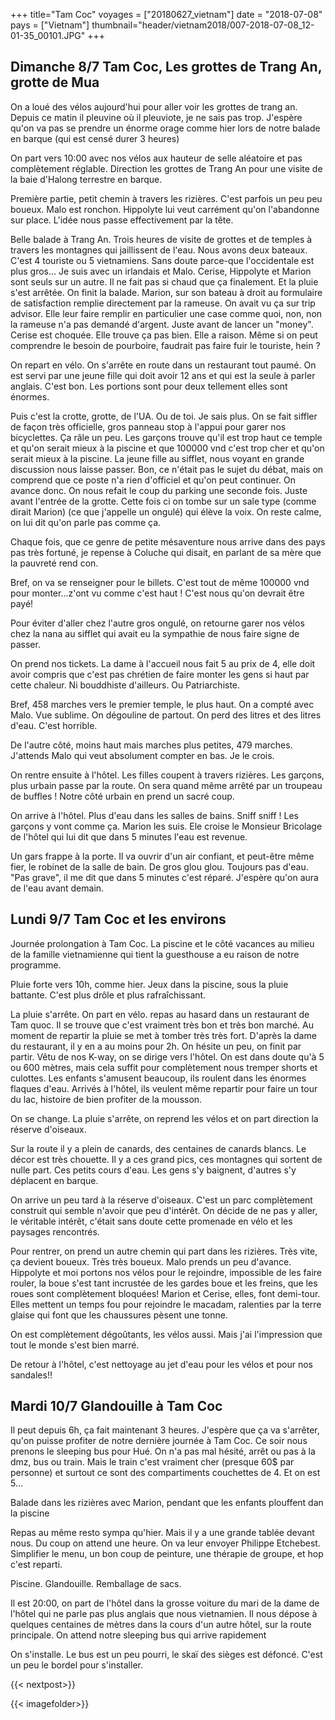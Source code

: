 +++
title="Tam Coc"
voyages = ["20180627_vietnam"]
date = "2018-07-08"
pays = ["Vietnam"]
thumbnail="header/vietnam2018/007-2018-07-08_12-01-35_00101.JPG"
+++


## Dimanche 8/7 Tam Coc, Les grottes de Trang An, grotte de Mua

On a loué des vélos aujourd'hui pour aller voir les grottes de trang an. Depuis ce matin il pleuvine où il pleuviote, je ne sais pas trop. J'espère qu'on va pas se prendre un énorme orage comme hier lors de notre balade en barque (qui est censé durer 3 heures)

On part vers 10:00 avec nos vélos aux hauteur de selle aléatoire et pas complètement réglable. Direction les grottes de Trang An pour une visite de la baie d'Halong terrestre en barque.

Première partie, petit chemin à travers les rizières. C'est parfois un peu peu boueux. Malo est ronchon. Hippolyte lui veut carrément qu'on l'abandonne sur place. L'idée nous passe effectivement par la tête.

Belle balade à Trang An. Trois heures de visite de grottes et de temples à travers les montagnes qui jaillissent de l'eau. Nous avons deux bateaux.
C'est 4 touriste ou 5 vietnamiens. Sans doute parce-que l'occidentale est plus gros…
Je suis avec un irlandais et Malo. Cerise, Hippolyte et Marion sont seuls sur un autre.
Il ne fait pas si chaud que ça finalement. Et la pluie s'est arrêtée.
On finit la balade. Marion, sur son bateau à droit au formulaire de satisfaction remplie directement par la rameuse. On avait vu ça sur trip advisor. Elle leur faire remplir en particulier une case comme quoi, non, non la rameuse n'a pas demandé d'argent. Juste avant de lancer un "money". Cerise est choquée. Elle trouve ça pas bien. Elle a raison. Même si on peut comprendre le besoin de pourboire, faudrait pas faire fuir le touriste, hein ?

On repart en vélo. On s'arrête en route dans un restaurant tout paumé. On est servi par une jeune fille qui doit avoir 12 ans et qui est la seule à parler anglais.  C'est bon. Les portions sont pour deux tellement elles sont énormes.

Puis c'est la crotte, grotte, de l'UA. Ou de toi. Je sais plus. On se fait siffler de façon très officielle, gros panneau stop à l'appui pour garer nos bicyclettes. Ça râle un peu. Les garçons trouve qu'il est trop haut ce temple et qu'on serait mieux à la piscine et que 100000 vnd c'est trop cher et qu'on serait mieux à la piscine. La jeune fille au sifflet, nous voyant en grande discussion nous laisse passer. Bon, ce n'était pas le sujet du débat, mais on comprend que ce poste n'a rien d'officiel et qu'on peut continuer. 
On avance donc. 
On nous refait le coup du parking une seconde fois. Juste avant l'entrée de la grotte. Cette fois ci on tombe sur un sale type (comme dirait Marion) (ce que j'appelle un ongulé) qui élève la voix. On reste calme, on lui dit qu'on parle pas comme ça.

Chaque fois, que ce genre de petite mésaventure nous arrive dans des pays pas très fortuné, je repense à Coluche qui disait, en parlant de sa mère que la pauvreté rend con.

Bref, on va se renseigner pour le billets. C'est tout de même 100000 vnd pour monter...z'ont vu comme c'est haut ! C'est nous qu'on devrait être payé!

Pour éviter d'aller chez l'autre gros ongulé, on retourne garer nos vélos chez la nana au sifflet qui avait eu la sympathie de nous faire signe de passer.

On prend nos tickets. La dame à l'accueil nous fait 5 au prix de 4, elle doit avoir compris que c'est pas chrétien de faire monter les gens si haut par cette chaleur. Ni bouddhiste d'ailleurs. Ou Patriarchiste. 

Bref, 458 marches vers le premier temple, le plus haut. On a compté avec Malo. Vue sublime. On dégouline de partout. On perd des litres et des litres d'eau. C'est horrible.

De l'autre côté, moins haut mais marches plus petites, 479 marches. J'attends Malo qui veut absolument compter en bas. Je le crois.

On rentre ensuite à l'hôtel. Les filles coupent à travers rizières. Les garçons, plus urbain passe par la route. On sera quand même arrêté par un troupeau de buffles ! Notre côté urbain en prend un sacré coup.

On arrive à l'hôtel. Plus d'eau dans les salles de bains. Sniff sniff ! Les garçons y vont comme ça. Marion les suis. Ele croise le Monsieur Bricolage de l'hôtel qui lui dit que dans 5 minutes l'eau est revenue.

Un gars frappe à la porte. Il va ouvrir d'un air confiant, et peut-être même fier, le robinet de la salle de bain. De gros glou glou. Toujours pas d'eau. "Pas grave", il me dit que dans 5 minutes c'est réparé. J'espère qu'on aura de l'eau avant demain.

## Lundi 9/7 Tam Coc et les environs

Journée prolongation à Tam Coc. La piscine et le côté vacances au milieu de la famille vietnamienne qui tient la guesthouse a eu raison de notre programme.

Pluie forte vers 10h, comme hier. Jeux dans la piscine, sous la pluie battante. C'est plus drôle et plus rafraîchissant.

La pluie s'arrête. On part en vélo. repas au hasard dans un restaurant de Tam quoc. Il se trouve que c'est vraiment très bon et très bon marché. Au moment de repartir la pluie se met à tomber très très fort. D'après la dame du restaurant, il y en a au moins pour 2h. On hésite un peu, on finit par partir. Vêtu de nos K-way, on se dirige vers l'hôtel. On est dans doute qu'à 5 ou 600 mètres, mais cela suffit pour complètement nous tremper shorts et culottes. Les enfants s'amusent beaucoup, ils roulent dans les énormes flaques d'eau. Arrivés à l'hôtel, ils veulent même repartir pour faire un tour du lac, histoire de bien profiter de la mousson.

On se change. La pluie s'arrête, on reprend les vélos et on part direction la réserve d'oiseaux. 

Sur la route il y a plein de canards, des centaines de canards blancs. Le décor est très chouette. Il y a ces grand pics, ces montagnes qui sortent de nulle part. Ces petits cours d'eau. Les gens s'y baignent, d'autres s'y déplacent en barque.

On arrive un peu tard à la réserve d'oiseaux. C'est un parc complètement construit qui semble n'avoir que peu d'intérêt. On décide de ne pas y aller, le véritable intérêt, c'était sans doute cette promenade en vélo et les paysages rencontrés.

Pour rentrer, on prend un autre chemin qui part dans les rizières. Très vite, ça devient boueux. Très très boueux. Malo prends un peu d'avance. Hippolyte et moi portons nos vélos pour le rejoindre, impossible de les faire rouler, la boue s'est tant incrustée de les gardes boue et les freins, que les roues sont complètement bloquées! Marion et Cerise, elles, font demi-tour. Elles mettent un temps fou pour rejoindre le macadam, ralenties par la terre glaise qui font que les chaussures pèsent une tonne.

On est complètement dégoûtants, les vélos aussi. Mais j'ai l'impression que tout le monde s'est bien marré.

De retour à l'hôtel, c'est nettoyage au jet d'eau pour les vélos et pour nos sandales!!

## Mardi 10/7 Glandouille à Tam Coc

Il peut depuis 6h, ça fait maintenant 3 heures. J'espère que ça va s'arrêter, qu'on puisse profiter de notre dernière journée à Tam Coc. Ce soir nous prenons le sleeping bus pour Hué. On n'a pas mal hésité, arrêt ou pas à la dmz, bus ou train. Mais le train c'est vraiment cher (presque 60$ par personne) et surtout ce sont des compartiments couchettes de 4. Et on est 5…

Balade dans les rizières avec Marion, pendant que les enfants plouffent dan la piscine

Repas au même resto sympa qu'hier. Mais il y a une grande tablée devant nous. Du coup on attend une heure. On va leur envoyer Philippe Etchebest. Simplifier le menu, un bon coup de peinture, une thérapie de groupe, et hop c'est reparti.

Piscine. Glandouille. Remballage de sacs.

Il est 20:00, on part de l'hôtel dans la grosse voiture du mari de la dame de l'hôtel qui ne parle pas plus anglais que nous vietnamien. Il nous dépose à quelques centaines de mètres dans la cours d'un autre hôtel, sur la route principale. On attend notre sleeping bus qui arrive rapidement

On s'installe. Le bus est un peu pourri, le skaï des sièges est défoncé. C'est un peu le bordel pour s'installer. 

{{< nextpost>}}

{{< imagefolder>}}

